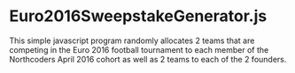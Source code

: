 # Euro2016SweepstakeGenerator.js
This simple javascript program randomly allocates 2 teams that are competing in the Euro 2016 football tournament to each member of the Northcoders April 2016 cohort as well as 2 teams to each of the 2 founders.
